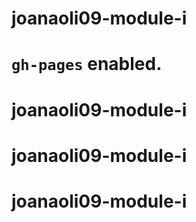 # joanaoli09-module-i


`gh-pages` enabled.
=======
# joanaoli09-module-i
# joanaoli09-module-i
# joanaoli09-module-i

